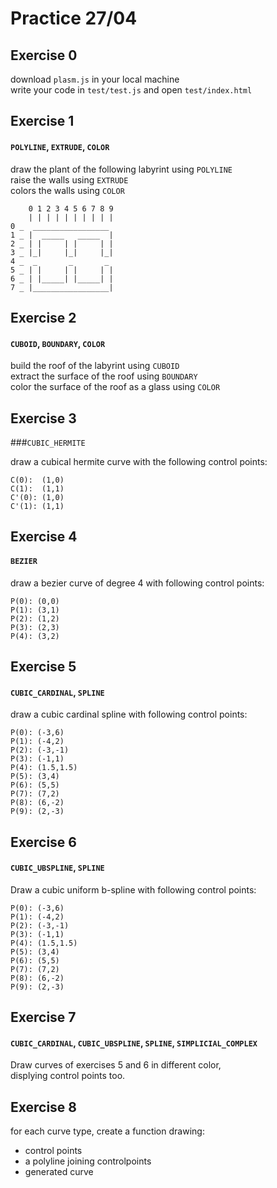 # Practice 27/04

## Exercise 0
download `plasm.js` in your local machine  
write your code in `test/test.js` and open `test/index.html`

## Exercise 1
#### `POLYLINE`, `EXTRUDE`, `COLOR`

draw the plant of the following labyrint using `POLYLINE`  
raise the walls using `EXTRUDE`  
colors the walls using `COLOR`

```
    0 1 2 3 4 5 6 7 8 9
    | | | | | | | | | |
0 _  _________________
1 _ |  _____   _____  |
2 _ | |     | |     | |
3 _ |_|     |_|     |_|
4 _  _       _       _
5 _ | |     | |     | |
6 _ | |_____| |_____| |
7 _ |_________________|
```

## Exercise 2
#### `CUBOID`, `BOUNDARY`, `COLOR`

build the roof of the labyrint using `CUBOID`  
extract the surface of the roof using `BOUNDARY`  
color the surface of the roof as a glass using `COLOR`

## Exercise 3
###`CUBIC_HERMITE`

draw a cubical hermite curve with the following control points:

```
C(0):  (1,0)
C(1):  (1,1)
C'(0): (1,0)
C'(1): (1,1)
```

## Exercise 4
#### `BEZIER`

draw a bezier curve of degree 4 with following control points:  

```
P(0): (0,0)
P(1): (3,1)
P(2): (1,2)
P(3): (2,3)
P(4): (3,2)
```

## Exercise 5
#### `CUBIC_CARDINAL`, `SPLINE`

draw a cubic cardinal spline with following control points:

```
P(0): (-3,6)
P(1): (-4,2)
P(2): (-3,-1)
P(3): (-1,1)
P(4): (1.5,1.5)
P(5): (3,4)
P(6): (5,5)
P(7): (7,2)
P(8): (6,-2)
P(9): (2,-3)
```

## Exercise 6
#### `CUBIC_UBSPLINE`, `SPLINE`

Draw a cubic uniform b-spline with following control points:

```
P(0): (-3,6)
P(1): (-4,2) 
P(2): (-3,-1)
P(3): (-1,1)
P(4): (1.5,1.5)
P(5): (3,4)
P(6): (5,5)
P(7): (7,2)
P(8): (6,-2)
P(9): (2,-3)
```

## Exercise 7
#### `CUBIC_CARDINAL`, `CUBIC_UBSPLINE`, `SPLINE`, `SIMPLICIAL_COMPLEX`

Draw curves of exercises 5 and 6 in different color,  
displying control points too.


## Exercise 8

for each curve type, create a function drawing:  

- control points  
- a polyline joining controlpoints  
- generated curve  

